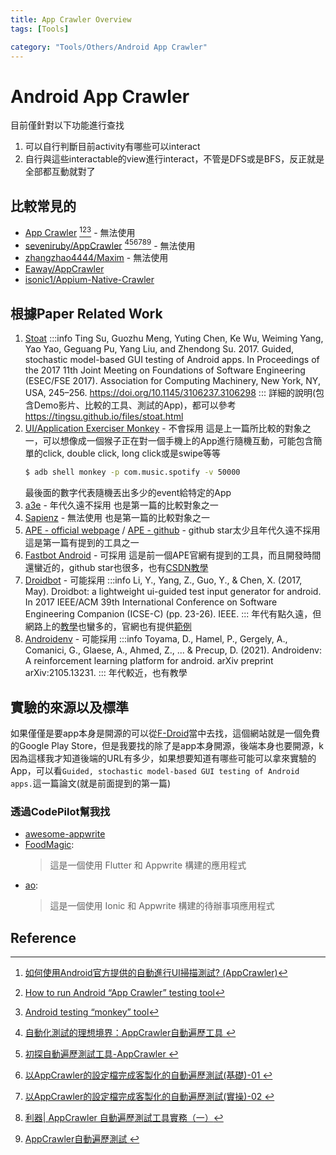 ```yaml
---
title: App Crawler Overview
tags: [Tools]

category: "Tools/Others/Android App Crawler"
---
```


# Android App Crawler
<!-- more -->
目前僅針對以下功能進行查找
1. 可以自行判斷目前activity有哪些可以interact
2. 自行與這些interactable的view進行interact，不管是DFS或是BFS，反正就是全部都互動就對了

## 比較常見的
* [App Crawler](https://developer.android.com/studio/test/other-testing-tools/app-crawler) [^app_crawler-1][^app_crawler-2][^app_crawler-3] - 無法使用
* [seveniruby/AppCrawler](https://github.com/seveniruby/AppCrawler) [^appcrawler-0][^appcrawler-1][^appcrawler-2][^appcrawler-3][^appcrawler-4][^appcrawler-5] - 無法使用
* [zhangzhao4444/Maxim](https://github.com/zhangzhao4444/Maxim) - 無法使用
* [Eaway/AppCrawler](https://github.com/Eaway/AppCrawler)
* [isonic1/Appium-Native-Crawler](https://github.com/isonic1/Appium-Native-Crawler)

## 根據Paper Related Work
1. [Stoat](https://github.com/tingsu/Stoat)
    :::info
    Ting Su, Guozhu Meng, Yuting Chen, Ke Wu, Weiming Yang, Yao Yao, Geguang Pu, Yang Liu, and Zhendong Su. 2017. Guided, stochastic model-based GUI testing of Android apps. In Proceedings of the 2017 11th Joint Meeting on Foundations of Software Engineering (ESEC/FSE 2017). Association for Computing Machinery, New York, NY, USA, 245–256. https://doi.org/10.1145/3106237.3106298
    :::
    詳細的說明(包含Demo影片、比較的工具、測試的App)，都可以參考 https://tingsu.github.io/files/stoat.html
2. [UI/Application Exerciser Monkey](https://developer.android.com/studio/test/other-testing-tools/monkey) - 不會採用
    這是上一篇所比較的對象之一，可以想像成一個猴子正在對一個手機上的App進行隨機互動，可能包含簡單的click, double click, long click或是swipe等等
    ```bash
    $ adb shell monkey -p com.music.spotify -v 50000
    ```
    最後面的數字代表隨機丟出多少的event給特定的App
3. [a3e](https://github.com/tanzirul/a3e) - 年代久遠不採用
    也是第一篇的比較對象之一
4. [Sapienz](https://github.com/Rhapsod/sapienz) - 無法使用
    也是第一篇的比較對象之一
5. [APE - official webpage](http://gutianxiao.com/ape/) / [APE - github](https://github.com/tianxiaogu/ape) - github star太少且年代久遠不採用
    這是第一篇有提到的工具之一
6. [Fastbot Android](https://github.com/bytedance/Fastbot_Android) - 可採用
    這是前一個APE官網有提到的工具，而且開發時間還蠻近的，github star也很多，也有[CSDN教學](https://blog.csdn.net/u010698107/article/details/127347704)
7. [Droidbot](https://github.com/honeynet/droidbot) - 可能採用
    :::info
    Li, Y., Yang, Z., Guo, Y., & Chen, X. (2017, May). Droidbot: a lightweight ui-guided test input generator for android. In 2017 IEEE/ACM 39th International Conference on Software Engineering Companion (ICSE-C) (pp. 23-26). IEEE.
    :::
    年代有點久遠，但網路上的[教學](https://juejin.cn/post/7316582773434204171)也蠻多的，官網也有提供[範例](http://honeynet.github.io/droidbot/report_com.yelp.android/)
8. [Androidenv](https://github.com/google-deepmind/android_env) - 可能採用
    :::info
    Toyama, D., Hamel, P., Gergely, A., Comanici, G., Glaese, A., Ahmed, Z., ... & Precup, D. (2021). Androidenv: A reinforcement learning platform for android. arXiv preprint arXiv:2105.13231.
    :::
    年代較近，也有教學

## 實驗的來源以及標準
如果僅僅是要app本身是開源的可以從[F-Droid](https://f-droid.org/zh_Hant/)當中去找，這個網站就是一個免費的Google Play Store，但是我要找的除了是app本身開源，後端本身也要開源，k因為這樣我才知道後端的URL有多少，如果想要知道有哪些可能可以拿來實驗的App，可以看`Guided, stochastic model-based GUI testing of Android apps.`這一篇論文(就是前面提到的第一篇)

### 透過CodePilot幫我找
* [awesome-appwrite](https://github.com/appwrite/awesome-appwrite)
* [FoodMagic](https://github.com/Sameerkash/FoodMagic):
    > 這是一個使用 Flutter 和 Appwrite 構建的應用程式
* [ao](https://github.com/klaudiosinani/ao):
    > 這是一個使用 Ionic 和 Appwrite 構建的待辦事項應用程式

## Reference
[^app_crawler-1]:[如何使用Android官方提供的自動進行UI掃描測試? (AppCrawler)](https://jefflin1982.medium.com/%E5%A6%82%E4%BD%95%E4%BD%BF%E7%94%A8android%E5%AE%98%E6%96%B9%E6%8F%90%E4%BE%9B%E7%9A%84%E8%87%AA%E5%8B%95%E9%80%B2%E8%A1%8Cui%E6%8E%83%E6%8F%8F%E6%B8%AC%E8%A9%A6-appcrawler-a05c9ac3c07)
[^app_crawler-2]:[How to run Android “App Crawler” testing tool](https://medium.com/@denysiakimov/how-to-run-android-app-crawler-testing-tool-a0d6f387e89e)
[^app_crawler-3]:[Android testing “monkey” tool](https://medium.com/@denysiakimov/android-testing-monkey-tool-6f2457abec2b)
[^appcrawler-0]:[ 自動化測試的理想境界：AppCrawler自動遍歷工具 ](https://juejin.cn/post/6844903660795723789?searchId=202408021423471F784573A4037DEC4905)
[^appcrawler-1]:[ 初探自動遍歷測試工具-AppCrawler ](https://juejin.cn/post/6844903573864595463?searchId=202408021423471F784573A4037DEC4905)
[^appcrawler-2]:[ 以AppCrawler的設定檔完成客製化的自動遍歷測試(基礎)-01 ](https://juejin.cn/post/6844904008906178567?searchId=202408021423471F784573A4037DEC4905)
[^appcrawler-3]:[ 以AppCrawler的設定檔完成客製化的自動遍歷測試(實操)-02 ](https://juejin.cn/post/6844904013528301576?searchId=202408021423471F784573A4037DEC4905)
[^appcrawler-4]:[利器| AppCrawler 自動遍歷測試工具實務（一）](https://juejin.cn/post/7194260503743430715)
[^appcrawler-5]:[AppCrawler自動遍歷測試 ](https://blog.csdn.net/u010698107/article/details/111438820)